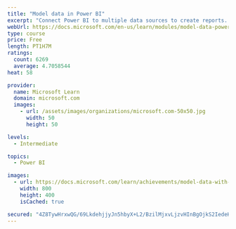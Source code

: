 ```yaml
---
title: "Model data in Power BI"
excerpt: "Connect Power BI to multiple data sources to create reports. Define the relationship between your data sources."
webUrl: https://docs.microsoft.com/en-us/learn/modules/model-data-power-bi/
type: course
price: Free
length: PT1H7M
ratings:
  count: 6269
  average: 4.7058544
heat: 58

provider:
  name: Microsoft Learn
  domain: microsoft.com
  images:
    - url: /assets/images/organizations/microsoft.com-50x50.jpg
      width: 50
      height: 50

levels:
  - Intermediate

topics:
  - Power BI

images:
  - url: https://docs.microsoft.com/learn/achievements/model-data-with-power-bi-desktop-social.png
    width: 800
    height: 400
    isCached: true

secured: "4Z8TywHrxwQG/69LkdehjjyJn5hbyX+L2/BzilMjxvLjzvHInBgOjkS2IedeHKsY+ro65YaDdceGZbSJnNFwp3HD4RV0Sfuvie5kV1i+q7onNUHwZ/cpsyni6et0iIvCVRCcSPyWbNVDzTqIs4L5+xlcoMWtFcIfs0rxoeeEAvwHVLtIYEJiG3+MeWLZTcFAuQbCgQg2c6As/Peo/wIa2A7WCdGmYLrcPBkl8tWjzngwlCiEAKgWeTz5M92FEoIHi79cvehow+ZJWWTp6gzwVvVku8tBt22XWaPSLPl0DN58Se6QNcpeVKUeCxQzzs/+biHIDwGRP8wbh781tZ4raTSx53P0V+Xr6OtY3WUWlYUvxmmC2vFeg4Lq0SmLHgADVslJN1yXw5fyfFE/QFUnVl5Us3pre4fYZcNkVY+YJ9s=;4jeSDW81hAUgArOtUNna1w=="
---
```



